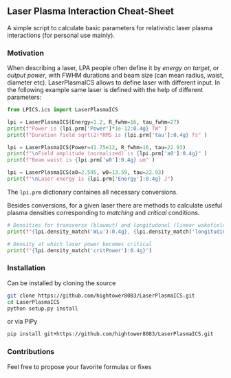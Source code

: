 ## Laser Plasma Interaction Cheat-Sheet

A simple script to calculate basic parameters for relativistic laser plasma interactions (for 
personal use mainly). 

### Motivation

When describing a laser, LPA people often define it by _energy on target_, or _output power_, 
with FWHM durations and beam size (can mean radius, waist, diameter etc). LaserPlasmaICS allows 
to define laser with different input. In the following example same laser is defined with the help 
of different parameters:

```python
from LPICS.ics import LaserPlasmaICS

lpi = LaserPlasmaICS(Energy=1.2, R_fwhm=16, tau_fwhm=27)
print(f"Power is {lpi.prm['Power']*1e-12:0.4g} TW" )
print(f"Duration field sqrt(2)*RMS is {lpi.prm['tau']:0.4g} fs" )

lpi = LaserPlasmaICS(Power=41.75e12, R_fwhm=16, tau=22.93)
print(f"\nField amplitude (normalized) is {lpi.prm['a0']:0.4g}" )
print(f"Beam waist is {lpi.prm['w0']:0.4g} um" )

lpi = LaserPlasmaICS(a0=2.595, w0=13.59, tau=22.93)
print(f"\nLaser energy is {lpi.prm['Energy']:0.4g} J")
```
The `lpi.prm` dictionary containes all necessary conversions. 

Besides conversions, for a given laser there are methods to calculate useful plasma densities 
corresponding to _matching_ and _critical_ conditions.
```python
# Densities for transverse (blowout) and longitudonal (linear wakefield)
print(f"{lpi.density_match('WLu'):0.4g}, {lpi.density_match('longitudinal'):0.4g}")

# Density at which laser power becomes critical
print(f"{lpi.density_match('critPower'):0.4g}")
```

### Installation

Can be installed by cloning the source 
```bash
git clone https://github.com/hightower8083/LaserPlasmaICS.git
cd LaserPlasmaICS
python setup.py install
```
or via PiPy
```bash
pip install git+https://github.com/hightower8083/LaserPlasmaICS.git
```

### Contributions

Feel free to propose your favorite formulas or fixes
